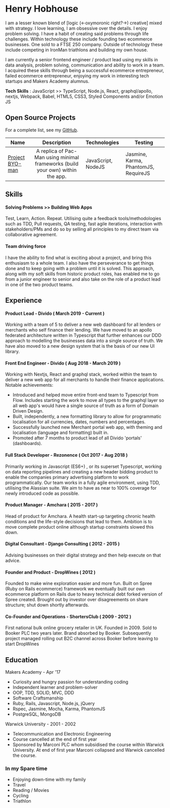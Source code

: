 # Henry Hobhouse

I am a lesser known blend of [logic (<-oxymoronic right?->) creative] mixed with strategy. I love learning, I am obsessive over the
details. I enjoy problem solving. I have a habit of creating said problems through life challenges. Within technology these include
founding two ecommerce businesses. One sold to a FTSE 250 company. Outside of technology these include competing in IronMan triathlons
and building my own house.

I am currently a senior frontend engineer / product lead using my skills in data analysis, problem solving, communication and
ability to work in a team. I acquired these skills through being a successful ecommerce entrepreneur, failed ecommerce
entrepreneur, enjoying my work in interesting tech startups and Makers Academy alumnus.

**Tech Skills** : JavaScript >> TypeScript, Node.js, React, graphql/apollo, nextjs, Webpack, Babel, HTML5, CSS3, Styled Components and/or Emotion JS

## Open Source Projects

For a complete list, see my [GitHub](https://github.com/henryhobhouse?tab=repositories).

| Name | Description  | Technologies |  Testing |
| -------------------------- |:-----------------------------------------------------------------------------:|:-------------------|-------------------|
| [Project BYO-man](https://github.com/henryhobhouse/project_byoman)| A replica of Pac-Man using minimal frameworks (build your own) within the app. | JavaScript,  NodeJS | Jasmine, Karma, PhantomJS, RequireJS |

## Skills

#### Solving Problems >> Building Web Apps
Test, Learn, Action. Repeat. Utilising quite a feedback tools/methodologies such as TDD, Pull requests, QA testing, fast agile
iterations, interaction with stakeholders/PMs and do so by selling all principles to my direct team via collaborative agreement.

#### Team driving force
I have the ability to find what is exciting about a project, and bring this enthusiasm to a whole team. I also have the
perseverance to get things done and to keep going with a problem until it is solved. This approach, along with my soft skills from historic product roles, has enabled me to go from a junior engineer to senior and also take on the role of a product lead in one of the two product teams.

## Experience

#### Product Lead - Divido ( March 2019 - Current )
Working with a team of 5 to deliver a new web dashboard for all lenders or merchants who self finance their lending. We have moved to an apollo federated architecture written in Typescript that further enhances our DDD approach to modelling the businesses data into a single source of truth. We have also moved to a new design system that is the basis of our new UI library.

#### Front End Engineer - Divido ( Aug 2018 - March 2019 )
Working with Nextjs, React and graphql stack, worked within the team to deliver a new web app for all merchants to handle their finance applications. Notable achievements:
* Introduced and helped move entire front-end team to Typescript from Flow. Includes starting the work to move all types to the graphql layer so all web app's would have a single source of truth as a form of Domain Driven Design.
* Built, independently, a new formatting library to allow for programmatic localisation for all currencies, dates, numbers and percentages.
* Successfully launched new Merchant portal web app, with theming and localisation (language and formatting) built in.
* Promoted after 7 months to product lead of all Divido 'portals' (dashboards).

#### Full Stack Developer - Rezonence ( Oct 2017 - Aug 2018 )
Primarily working in Javascript (ES6+) , or its superset Typescript, working on data reporting pipelines and creating a new header bidding 
product to enable the companies primary advertising platform to work programmatically. Our team works in a fully agile environment, 
using TDD, utilising the Alassian suite. We aim to have as near to 100% coverage for newly introduced code as possible. 

#### Product Manager - Amchara ( 2015 - 2017 )
Head of product for Amchara. A health start-up targeting chronic health conditions and the life-style decisions that lead to them.
Ambition is to move complete product online although startup constraints slowed this down. 

#### Digital Consultant - Django Consulting ( 2012 - 2015 )
Advising businesses on their digital strategy and then help execute on that advice. 

#### Founder and Product - DropWines ( 2012 )
Founded to make wine exploration easier and more fun. Built on Spree (Ruby on Rails ecommerce) framework we eventually built our own
ecommerce platform on Rails due to heavy technical debt forked version of Spree created. Brought out by investor over disagreements on
share structure; shut down shortly afterwards.

#### Co-Founder and Operations - ShortersClub ( 2009 - 2012 )
First national bulk online grocery retailer in UK. Founded in 2009. Sold to Booker PLC two years later. Brand absorbed by Booker.
Subsequently project managed rolling out B2C channel across Booker before leaving to start DropWines

## Education

Makers Academy - Apr '17

- Curiosity and hungry passion for understanding coding
- Independent learner and problem-solver
- OOP, TDD, SOLID, MVC, DDD
- Software Craftsmanship
- Ruby, Rails, Javascript, Node.js, jQuery
- Rspec, Jasmine, Mocha, Karma, PhantomJS
- PostgreSQL, MongoDB

Warwick University - 2001 - 2002

- Telecommunication and Electronic Engineering
- Course cancelled at the end of first year
- Sponsored by Marconi PLC whom subsidised the course within Warwick University. At end of first year Marconi collapsed and Warwick
cancelled the course.

### In my Spare time

  - Enjoying down-time with my family
  - Travel
  - Reading / Movies 
  - Cycling  
  - Triathlon

